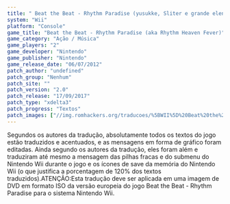 ```yaml
---
title: " Beat the Beat - Rhythm Paradise (yusukke, Sliter e grande elenco)"
system: "Wii"
platform: "Console"
game_title: "Beat the Beat - Rhythm Paradise (aka Rhythm Heaven Fever)"
game_category: "Ação / Música"
game_players: "2"
game_developer: "Nintendo"
game_publisher: "Nintendo"
game_release_date: "06/07/2012"
patch_author: "undefined"
patch_group: "Nenhum"
patch_site: ""
patch_version: "2.0"
patch_release: "17/09/2017"
patch_type: "xdelta3"
patch_progress: "Textos"
patch_images: ["//img.romhackers.org/traducoes/%5BWII%5D%20Beat%20the%20Beat%20Rhythm%20Paradise%20-%20yusukke%20e%20grande%20elenco%20-%201.jpg","//img.romhackers.org/traducoes/%5BWII%5D%20Beat%20the%20Beat%20Rhythm%20Paradise%20-%20yusukke%20e%20grande%20elenco%20-%202.jpg","//img.romhackers.org/traducoes/%5BWII%5D%20Beat%20the%20Beat%20Rhythm%20Paradise%20-%20yusukke%20e%20grande%20elenco%20-%203.jpg"]
---
```

Segundos os autores da tradução, absolutamente todos os textos do jogo estão traduzidos e acentuados, e as mensagens em forma de gráfico foram editadas. Ainda segundo os autores da tradução, eles foram além e traduziram até mesmo a mensagem das pilhas fracas e do submenu do Nintendo Wii durante o jogo e os ícones de save da memória do Nintendo Wii (o que justifica a porcentagem de 120% dos textos traduzidos).ATENÇÃO:Esta tradução deve ser aplicada em uma imagem de DVD em formato ISO da versão europeia do jogo Beat the Beat - Rhythm Paradise para o sistema Nintendo Wii.
